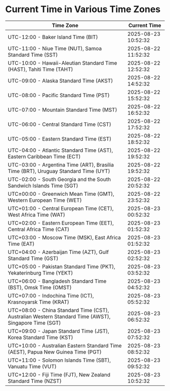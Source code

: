 # Current Time in Various Time Zones

| Time Zone | Current Time |
|-----------|--------------|
| UTC-12:00 - Baker Island Time (BIT) | 2025-08-23 10:52:32 |
| UTC-11:00 - Niue Time (NUT), Samoa Standard Time (SST) | 2025-08-22 11:52:32 |
| UTC-10:00 - Hawaii-Aleutian Standard Time (HAST), Tahiti Time (TAHT) | 2025-08-22 12:52:32 |
| UTC-09:00 - Alaska Standard Time (AKST) | 2025-08-22 14:52:32 |
| UTC-08:00 - Pacific Standard Time (PST) | 2025-08-22 15:52:32 |
| UTC-07:00 - Mountain Standard Time (MST) | 2025-08-22 16:52:32 |
| UTC-06:00 - Central Standard Time (CST) | 2025-08-22 17:52:32 |
| UTC-05:00 - Eastern Standard Time (EST) | 2025-08-22 18:52:32 |
| UTC-04:00 - Atlantic Standard Time (AST), Eastern Caribbean Time (ECT) | 2025-08-22 19:52:32 |
| UTC-03:00 - Argentina Time (ART), Brasília Time (BRT), Uruguay Standard Time (UYT) | 2025-08-22 19:52:32 |
| UTC-02:00 - South Georgia and the South Sandwich Islands Time (SGT) | 2025-08-22 20:52:32 |
| UTC±00:00 - Greenwich Mean Time (GMT), Western European Time (WET) | 2025-08-22 23:52:32 |
| UTC+01:00 - Central European Time (CET), West Africa Time (WAT) | 2025-08-23 00:52:32 |
| UTC+02:00 - Eastern European Time (EET), Central Africa Time (CAT) | 2025-08-23 01:52:32 |
| UTC+03:00 - Moscow Time (MSK), East Africa Time (EAT) | 2025-08-23 01:52:32 |
| UTC+04:00 - Azerbaijan Time (AZT), Gulf Standard Time (GST) | 2025-08-23 02:52:32 |
| UTC+05:00 - Pakistan Standard Time (PKT), Yekaterinburg Time (YEKT) | 2025-08-23 03:52:32 |
| UTC+06:00 - Bangladesh Standard Time (BST), Omsk Time (OMST) | 2025-08-23 04:52:32 |
| UTC+07:00 - Indochina Time (ICT), Krasnoyarsk Time (KRAT) | 2025-08-23 05:52:32 |
| UTC+08:00 - China Standard Time (CST), Australian Western Standard Time (AWST), Singapore Time (SGT) | 2025-08-23 06:52:32 |
| UTC+09:00 - Japan Standard Time (JST), Korea Standard Time (KST) | 2025-08-23 07:52:32 |
| UTC+10:00 - Australian Eastern Standard Time (AEST), Papua New Guinea Time (PGT) | 2025-08-23 08:52:32 |
| UTC+11:00 - Solomon Islands Time (SBT), Vanuatu Time (VUT) | 2025-08-23 09:52:32 |
| UTC+12:00 - Fiji Time (FJT), New Zealand Standard Time (NZST) | 2025-08-23 10:52:32 |
